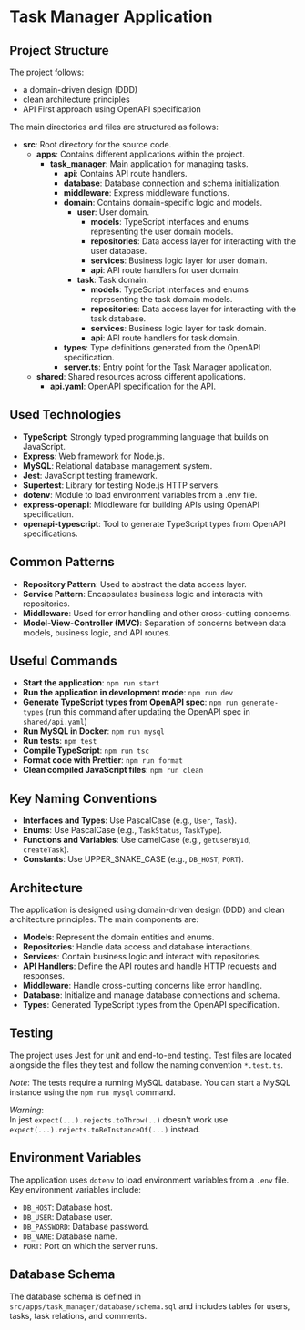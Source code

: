 # Task Manager Application

## Project Structure

The project follows:
- a domain-driven design (DDD)
- clean architecture principles
- API First approach using OpenAPI specification

The main directories and files are structured as follows:

- **src**: Root directory for the source code.
  - **apps**: Contains different applications within the project.
    - **task_manager**: Main application for managing tasks.
      - **api**: Contains API route handlers.
      - **database**: Database connection and schema initialization.
      - **middleware**: Express middleware functions.
      - **domain**: Contains domain-specific logic and models.
        - **user**: User domain.
          - **models**: TypeScript interfaces and enums representing the user domain models.
          - **repositories**: Data access layer for interacting with the user database.
          - **services**: Business logic layer for user domain.
          - **api**: API route handlers for user domain.
        - **task**: Task domain.
          - **models**: TypeScript interfaces and enums representing the task domain models.
          - **repositories**: Data access layer for interacting with the task database.
          - **services**: Business logic layer for task domain.
          - **api**: API route handlers for task domain.
      - **types**: Type definitions generated from the OpenAPI specification.
      - **server.ts**: Entry point for the Task Manager application.
  - **shared**: Shared resources across different applications.
    - **api.yaml**: OpenAPI specification for the API.

## Used Technologies

- **TypeScript**: Strongly typed programming language that builds on JavaScript.
- **Express**: Web framework for Node.js.
- **MySQL**: Relational database management system.
- **Jest**: JavaScript testing framework.
- **Supertest**: Library for testing Node.js HTTP servers.
- **dotenv**: Module to load environment variables from a .env file.
- **express-openapi**: Middleware for building APIs using OpenAPI specification.
- **openapi-typescript**: Tool to generate TypeScript types from OpenAPI specifications.

## Common Patterns

- **Repository Pattern**: Used to abstract the data access layer.
- **Service Pattern**: Encapsulates business logic and interacts with repositories.
- **Middleware**: Used for error handling and other cross-cutting concerns.
- **Model-View-Controller (MVC)**: Separation of concerns between data models, business logic, and API routes.

## Useful Commands

- **Start the application**: `npm run start`
- **Run the application in development mode**: `npm run dev`
- **Generate TypeScript types from OpenAPI spec**: `npm run generate-types` (run this command after updating the OpenAPI spec in `shared/api.yaml`)
- **Run MySQL in Docker**: `npm run mysql`
- **Run tests**: `npm test`
- **Compile TypeScript**: `npm run tsc`
- **Format code with Prettier**: `npm run format`
- **Clean compiled JavaScript files**: `npm run clean`

## Key Naming Conventions

- **Interfaces and Types**: Use PascalCase (e.g., `User`, `Task`).
- **Enums**: Use PascalCase (e.g., `TaskStatus`, `TaskType`).
- **Functions and Variables**: Use camelCase (e.g., `getUserById`, `createTask`).
- **Constants**: Use UPPER_SNAKE_CASE (e.g., `DB_HOST`, `PORT`).

## Architecture

The application is designed using domain-driven design (DDD) and clean architecture principles. The main components are:

- **Models**: Represent the domain entities and enums.
- **Repositories**: Handle data access and database interactions.
- **Services**: Contain business logic and interact with repositories.
- **API Handlers**: Define the API routes and handle HTTP requests and responses.
- **Middleware**: Handle cross-cutting concerns like error handling.
- **Database**: Initialize and manage database connections and schema.
- **Types**: Generated TypeScript types from the OpenAPI specification.

## Testing

The project uses Jest for unit and end-to-end testing. Test files are located alongside the files they test and follow the naming convention `*.test.ts`.

*Note*: The tests require a running MySQL database. You can start a MySQL instance using the `npm run mysql` command.

*Warning*:     
 In jest `expect(...).rejects.toThrow(..)` doesn't work use `expect(...).rejects.toBeInstanceOf(...)` instead.

## Environment Variables

The application uses `dotenv` to load environment variables from a `.env` file. Key environment variables include:

- `DB_HOST`: Database host.
- `DB_USER`: Database user.
- `DB_PASSWORD`: Database password.
- `DB_NAME`: Database name.
- `PORT`: Port on which the server runs.

## Database Schema

The database schema is defined in `src/apps/task_manager/database/schema.sql` and includes tables for users, tasks, task relations, and comments.
